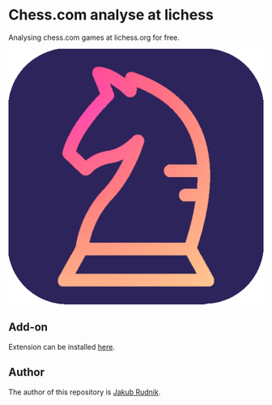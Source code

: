 # Chess.com analyse at lichess

Analysing chess.com games at lichess.org for free.

![Addon logo](https://github.com/Zeraye/chess-analysis-firefox-extension/blob/main/icons/icon-512.png?raw=true)

## Add-on

Extension can be installed [here](https://addons.mozilla.org/en-US/firefox/addon/chess-com-analyse-at-lichess/).

## Author

The author of this repository is [Jakub Rudnik](https://github.com/Zeraye).
